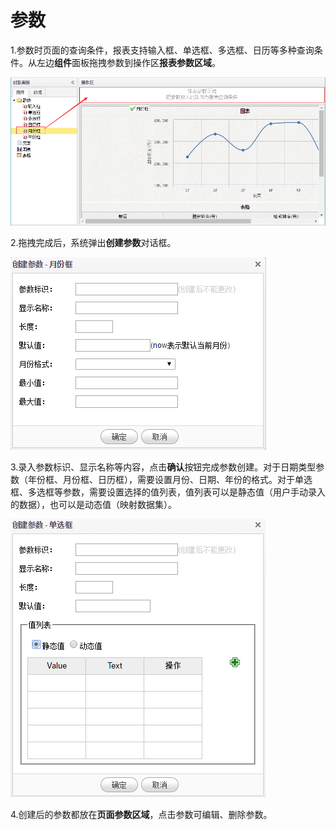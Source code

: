 # 参数

1.参数时页面的查询条件，报表支持输入框、单选框、多选框、日历等多种查询条件。从左边**组件**面板拖拽参数到操作区**报表参数区域**。

![](/assets/import60.png)

2.拖拽完成后，系统弹出**创建参数**对话框。

![](/assets/import61.png)

3.录入参数标识、显示名称等内容，点击**确认**按钮完成参数创建。对于日期类型参数（年份框、月份框、日历框），需要设置月份、日期、年份的格式。对于单选框、多选框等参数，需要设置选择的值列表，值列表可以是静态值（用户手动录入的数据），也可以是动态值（映射数据集）。

![](/assets/import62.png)

4.创建后的参数都放在**页面参数区域**，点击参数可编辑、删除参数。

